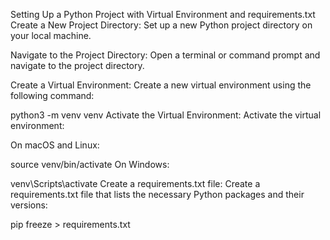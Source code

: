 Setting Up a Python Project with Virtual Environment and requirements.txt
Create a New Project Directory: 
Set up a new Python project directory on your local machine.

Navigate to the Project Directory: Open a terminal or command prompt and navigate to the project directory.

Create a Virtual Environment: Create a new virtual environment using the following command:


python3 -m venv venv
Activate the Virtual Environment: Activate the virtual environment:

On macOS and Linux:

source venv/bin/activate
On Windows:

venv\Scripts\activate
Create a requirements.txt file: Create a requirements.txt file that lists the necessary Python packages and their versions:

pip freeze > requirements.txt
